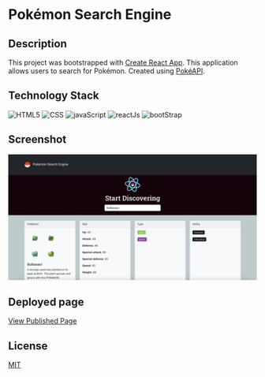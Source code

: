 # Pokémon Search Engine

## Description

This project was bootstrapped with [Create React App](https://github.com/facebook/create-react-app). This application allows
users to search for Pokémon. Created using [PokéAPI](https://pokeapi.co/).

## Technology Stack

![HTML5](https://img.shields.io/badge/HTML-239120?style=for-the-badge&logo=html5&logoColor=white)
![CSS](https://img.shields.io/badge/CSS-239120?&style=for-the-badge&logo=css3&logoColor=white)
![javaScript](https://img.shields.io/badge/JavaScript-F7DF1E?style=for-the-badge&logo=javascript&logoColor=black)
![reactJs](https://img.shields.io/badge/React-20232A?style=for-the-badge&logo=react&logoColor=61DAFB)
![bootStrap](https://img.shields.io/badge/Bootstrap-563D7C?style=for-the-badge&logo=bootstrap&logoColor=white)

## Screenshot

![PokemonScreen](./src/assets/images/finished-product.png)

## Deployed page

[View Published Page](https://erin-m-keller.github.io/keller-pokemon/)

## License

[MIT](https://choosealicense.com/licenses/mit/)